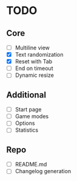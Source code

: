 # TODO

## Core

- [ ] Multiline view
- [x] Text randomization
- [x] Reset with Tab
- [ ] End on timeout
- [ ] Dynamic resize

## Additional

- [ ] Start page
- [ ] Game modes
- [ ] Options
- [ ] Statistics

## Repo

- [ ] README.md
- [ ] Changelog generation
